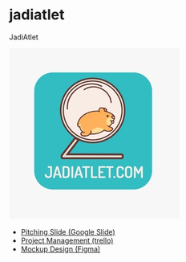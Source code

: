 # jadiatlet

JadiAtlet

![Team Logo](/assets/images/logo-small.jpg)

- [Pitching Slide (Google Slide)](https://docs.google.com/presentation/d/146K1lrARSf5U3PYy5u4p-2nEUGi-idlObiSfC1uILno/edit?usp=sharing)
- [Project Management (trello)](https://trello.com/jadiatlet/home)
- [Mockup Design (Figma)](https://www.figma.com/file/V6YtQUEewKM9yPXyuQYOvEyT/Jadiatlet.com?node-id=0%3A1)
